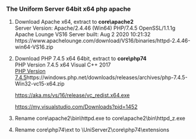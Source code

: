  <h3><p>The Uniform Server 64bit x64 php apache</p></h3>
<ol>
  <li><p>
    Download Apache x64, extract to <b>core\apache2</b><br>
    Server Version: Apache/2.4.46 (Win64) PHP/7.4.5 OpenSSL/1.1.1g<br>
    Apache Lounge VS16 Server built: Aug 2 2020 10:21:32<br>
    https://www.apachelounge.com/download/VS16/binaries/httpd-2.4.46-win64-VS16.zip
  </p></li>
  <li><p>
    Download PHP 7.4.5 x64 64bit, extract to <b>core\php74</b><br>
    PHP Version 7.4.5 x64 Visual C++ 2017<br>
   <a href="#"> PHP Version 7.4.5</a>https://windows.php.net/downloads/releases/archives/php-7.4.5-Win32-vc15-x64.zip
     
   https://aka.ms/vs/16/release/vc_redist.x64.exe
    </p></li>
 https://my.visualstudio.com/Downloads?pid=1452
  <li><p>
    Rename core\apache2\bin\httpd.exe to core\apache2\bin\httpd_z.exe
    </p></li>
  <li><p>
    Rename core\php74\ext to \UniServerZ\core\php74\extensions
    </p></li>
  </ol>
